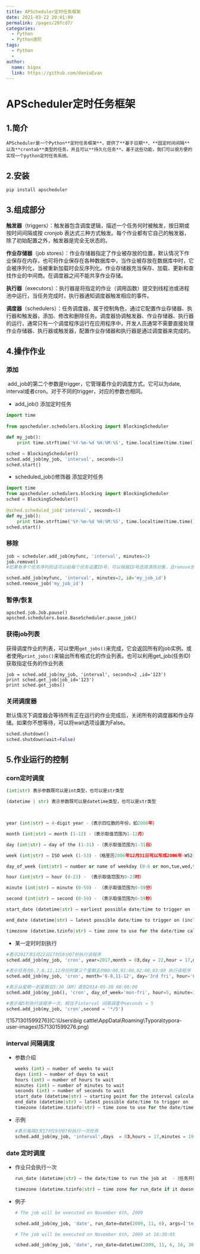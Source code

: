 ```yaml
---
title: APScheduler定时任务框架
date: 2021-03-22 20:01:09
permalink: /pages/20fcd7/
categories:
  - Python
  - Python进阶
tags:
  - Python
  - 
author: 
  name: bigox
  link: https://github.com/daniuEvan
---
```

# APScheduler定时任务框架

## 1.简介

 	APScheduler是一个Python**定时任务框架**，提供了**基于日期**、**固定时间间隔**以及**crontab**类型的任务，并且可以**持久化任务**。基于这些功能，我们可以很方便的实现一个python定时任务系统。

## 2.安装

```python
pip install apscheduler
```

## 3.组成部分

**触发器**（triggers）：触发器包含调度逻辑，描述一个任务何时被触发，按日期或按时间间隔或按 cronjob 表达式三种方式触发。每个作业都有它自己的触发器，除了初始配置之外，触发器是完全无状态的。

**作业存储器**（job stores）：作业存储器指定了作业被存放的位置，默认情况下作业保存在内存，也可将作业保存在各种数据库中，当作业被存放在数据库中时，它会被序列化，当被重新加载时会反序列化。作业存储器充当保存、加载、更新和查找作业的中间商。在调度器之间不能共享作业存储。

**执行器**（executors）：执行器是将指定的作业（调用函数）提交到线程池或进程池中运行，当任务完成时，执行器通知调度器触发相应的事件。

**调度器**（schedulers）：任务调度器，属于控制角色，通过它配置作业存储器、执行器和触发器，添加、修改和删除任务。调度器协调触发器、作业存储器、执行器的运行，通常只有一个调度程序运行在应用程序中，开发人员通常不需要直接处理作业存储器、执行器或触发器，配置作业存储器和执行器是通过调度器来完成的。

## 4.操作作业

### 添加

​		add_job的第二个参数是trigger，它管理着作业的调度方式。它可以为date, interval或者cron。对于不同的trigger，对应的参数也相同。 

- add_job() 添加定时任务

```python
import time
 
from apscheduler.schedulers.blocking import BlockingScheduler

def my_job():
    print time.strftime('%Y-%m-%d %H:%M:%S', time.localtime(time.time()))

sched = BlockingScheduler()
sched.add_job(my_job, 'interval', seconds=5)
sched.start()
```

-  scheduled_job()修饰器 添加定时任务

```python
import time
from apscheduler.schedulers.blocking import BlockingScheduler
sched = BlockingScheduler()
 
@sched.scheduled_job('interval', seconds=5)
def my_job():
    print time.strftime('%Y-%m-%d %H:%M:%S', time.localtime(time.time()))
sched.start()
```

### 移除

```python
job = scheduler.add_job(myfunc, 'interval', minutes=2)
job.remove()
#如果有多个任务序列的话可以给每个任务设置ID号，可以根据ID号选择清除对象，且remove放到start前才有效

sched.add_job(myfunc, 'interval', minutes=2, id='my_job_id')
sched.remove_job('my_job_id')
```

### 暂停/恢复

```
apsched.job.Job.pause()
apsched.schedulers.base.BaseScheduler.pause_job()
```

### 获得job列表

获得调度作业的列表，可以使用`get_jobs()`来完成，它会返回所有的job实例。或者使用`print_jobs()`来输出所有格式化的作业列表。也可以利用get_job(任务ID)获取指定任务的作业列表 

```
job = sched.add_job(my_job, 'interval', seconds=2 ,id='123')
print sched.get_job(job_id='123')
print sched.get_jobs()
```

### 关闭调度器

 默认情况下调度器会等待所有正在运行的作业完成后，关闭所有的调度器和作业存储。如果你不想等待，可以将wait选项设置为False。

```python
sched.shutdown()
sched.shutdown(wait=False)
```

## 5.作业运行的控制

### corn定时调度

```python
(int|str) 表示参数既可以是int类型，也可以是str类型

(datetime | str) 表示参数既可以是datetime类型，也可以是str类型

 

year (int|str) – 4-digit year -（表示四位数的年份，如2008年）

month (int|str) – month (1-12) -（表示取值范围为1-12月）

day (int|str) – day of the (1-31) -（表示取值范围为1-31日）

week (int|str) – ISO week (1-53) -（格里历2006年12月31日可以写成2006年-W52-7（扩展形式）或2006W527（紧凑形式））

day_of_week (int|str) – number or name of weekday (0-6 or mon,tue,wed,thu,fri,sat,sun) - （表示一周中的第几天，既可以用0-6表示也可以用其英语缩写表示）

hour (int|str) – hour (0-23) - （表示取值范围为0-23时）

minute (int|str) – minute (0-59) - （表示取值范围为0-59分）

second (int|str) – second (0-59) - （表示取值范围为0-59秒）

start_date (datetime|str) – earliest possible date/time to trigger on (inclusive) - （表示开始时间）

end_date (datetime|str) – latest possible date/time to trigger on (inclusive) - （表示结束时间）

timezone (datetime.tzinfo|str) – time zone to use for the date/time calculations (defaults to scheduler timezone) -（表示时区取值）
```

- 某一定时时刻执行

```python
#表示2017年3月22日17时19分07秒执行该程序
sched.add_job(my_job, 'cron', year=2017,month = 03,day = 22,hour = 17,minute = 19,second = 07)

#表示任务在6,7,8,11,12月份的第三个星期五的00:00,01:00,02:00,03:00 执行该程序
sched.add_job(my_job, 'cron', month='6-8,11-12', day='3rd fri', hour='0-3')

#表示从星期一到星期五5:30（AM）直到2014-05-30 00:00:00
sched.add_job(my_job(), 'cron', day_of_week='mon-fri', hour=5, minute=30,end_date='2014-05-30')

#表示每5秒执行该程序一次，相当于interval 间隔调度中seconds = 5
sched.add_job(my_job, 'cron',second = '*/5')
```

![1571301599276](C:\Users\big cattle\AppData\Roaming\Typora\typora-user-images\1571301599276.png)

### interval 间隔调度

- 参数介绍

  ```python
  weeks (int) – number of weeks to wait
  days (int) – number of days to wait
  hours (int) – number of hours to wait
  minutes (int) – number of minutes to wait
  seconds (int) – number of seconds to wait
  start_date (datetime|str) – starting point for the interval calculation
  end_date (datetime|str) – latest possible date/time to trigger on
  timezone (datetime.tzinfo|str) – time zone to use for the date/time calculations
  ```

- 示例

  ```python
  #表示每隔3天17时19分07秒执行一次任务
  sched.add_job(my_job, 'interval',days  = 03,hours = 17,minutes = 19,seconds = 07)
  ```

  

### date 定时调度

- 作业只会执行一次

  ```python
  run_date (datetime|str) – the date/time to run the job at  -（任务开始的时间）
  
  timezone (datetime.tzinfo|str) – time zone for run_date if it doesn’t have one already
  ```

- 例子

  ```python
  # The job will be executed on November 6th, 2009
  
  sched.add_job(my_job, 'date', run_date=date(2009, 11, 6), args=['text'])
  
  # The job will be executed on November 6th, 2009 at 16:30:05
  
  sched.add_job(my_job, 'date', run_date=datetime(2009, 11, 6, 16, 30, 5), args=['text'])
  ```

  

